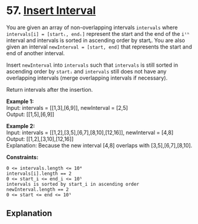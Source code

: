 # 57. [Insert Interval](https://leetcode.com/problems/insert-interval/)

You are given an array of non-overlapping intervals `intervals` where `intervals[i] = [startᵢ, endᵢ]` represent the start and the end of the `iᵗʰ` interval and intervals is sorted in ascending order by startᵢ. You are also given an interval `newInterval = [start, end]` that represents the start and end of another interval.

Insert `newInterval` into `intervals` such that `intervals` is still sorted in ascending order by `startᵢ` and `intervals` still does not have any overlapping intervals (merge overlapping intervals if necessary).

Return intervals after the insertion.

**Example 1:**  
Input: intervals = [[1,3],[6,9]], newInterval = [2,5]  
Output: [[1,5],[6,9]]

**Example 2:**  
Input: intervals = [[1,2],[3,5],[6,7],[8,10],[12,16]], newInterval = [4,8]  
Output: [[1,2],[3,10],[12,16]]  
Explanation: Because the new interval [4,8] overlaps with [3,5],[6,7],[8,10].

**Constraints:**  

```
0 <= intervals.length <= 10⁴
intervals[i].length == 2
0 <= start_i <= end_i <= 10⁵
intervals is sorted by start_i in ascending order
newInterval.length == 2
0 <= start <= end <= 10⁵
```

## Explanation

